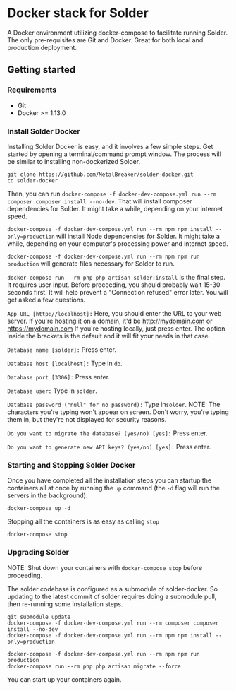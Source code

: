 # Docker stack for Solder

A Docker environment utilizing docker-compose to facilitate running Solder. The only pre-requisites are Git and Docker. Great for both local and production deployment.

## Getting started

### Requirements
  * Git
  * Docker >= 1.13.0
    
### Install Solder Docker

Installing Solder Docker is easy, and it involves a few simple steps.
Get started by opening a terminal/command prompt window. The process will be similar to installing non-dockerized Solder.

```
git clone https://github.com/MetalBreaker/solder-docker.git
cd solder-docker
```

Then, you can run ```docker-compose -f docker-dev-compose.yml run --rm composer composer install --no-dev```. That will install composer dependencies for Solder. It might take a while, depending on your internet speed.

```docker-compose -f docker-dev-compose.yml run --rm npm npm install --only=production``` will install Node dependencies for Solder. It might take a while, depending on your computer's processing power and internet speed.


```docker-compose -f docker-dev-compose.yml run --rm npm npm run production``` will generate files necessary for Solder to run.



```docker-compose run --rm php php artisan solder:install``` is the final step. It requires user input.
Before proceeding, you should probably wait 15-30 seconds first. It will help prevent a "Connection refused" error later.
You will get asked a few questions.

```App URL [http://localhost]:```
Here, you should enter the URL to your web server. If you're hosting it on a domain, it'd be http://mydomain.com or https://mydomain.com
If you're hosting locally, just press enter. The option inside the brackets is the default and it will fit your needs in that case.

```Database name [solder]:```
Press enter.

```Database host [localhost]:```
Type in ```db```.

```Database port [3306]:```
Press enter.

```Database user:```
Type in ```solder```.

```Database password ("null" for no password):```
Type in```solder```.
NOTE: The characters you're typing won't appear on screen. Don't worry, you're typing them in, but they're not displayed for security reasons.

```Do you want to migrate the database? (yes/no) [yes]:```
Press enter.

```Do you want to generate new API keys? (yes/no) [yes]:```
Press enter.

### Starting and Stopping Solder Docker

Once you have completed all the installation steps you can startup the containers all at once by running the `up` command (the `-d` flag will run the servers in the background).

```
docker-compose up -d
```

Stopping all the containers is as easy as calling `stop`

```
docker-compose stop
```

### Upgrading Solder

NOTE: Shut down your containers with ```docker-compose stop``` before proceeding.

The solder codebase is configured as a submodule of solder-docker. So updating to the latest commit of solder requires doing a submodule pull, then re-running some installation steps.

```
git submodule update
docker-compose -f docker-dev-compose.yml run --rm composer composer install --no-dev
docker-compose -f docker-dev-compose.yml run --rm npm npm install --only=production

docker-compose -f docker-dev-compose.yml run --rm npm npm run production
docker-compose run --rm php php artisan migrate --force
```

You can start up your containers again.
